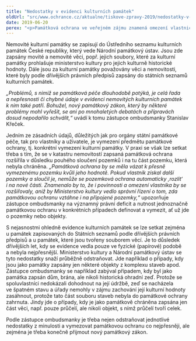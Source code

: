 ```yaml
---
title: "Nedostatky v evidenci kulturních památek"
oldUrl: "src/www.ochrance.cz/aktualne/tiskove-zpravy-2019/nedostatky-v-evidenci-kulturnich-pamatek"
date: 2019-06-20
perex: "<p>Památková ochrana ve veřejném zájmu znamená omezení vlastnického práva, takže její neurčité vymezení nebo jiné nedostatky v evidenci kulturních památek vedou k nejistotě vlastníka o jeho právech. Současně ale také znamenají riziko, že kulturní památky nebudou dostatečně chráněny. Přesto jsou nepřesnosti a chybné údaje v evidenci nemovitých kulturních památek jedním z problémů, s nimiž se zástupce ombudsmanky opakovaně setkává.</p>"
---
```


<!-- imported from the old website -->

<p>Nemovité kulturní památky se zapisují do Ústředního seznamu kulturních památek České republiky, který vede Národní památkový ústav. Jsou zde zapsány movité a nemovité věci, popř. jejich soubory, které za kulturní památky prohlašuje ministerstvo kultury pro jejich kulturně historické hodnoty. Dále jsou za kulturní památky považovány věci a nemovitosti, které byly podle dřívějších právních předpisů zapsány do státních seznamů kulturních památek. </p> <p><i>„Problémů, s nimiž se památková péče dlouhodobě potýká, je celá řada a nepřesnosti či chybné údaje v evidenci nemovitých kulturních památek k nim také patří. Bohužel, nový památkový zákon, který by některé problémy mohl vyřešit, se ani po mnohaletých debatách a přípravách dosud nepodařilo schválit,“</i> uvádí k tomu zástupce ombudsmanky Stanislav Křeček.</p> <p>Jedním ze zásadních údajů, důležitých jak pro orgány státní památkové péče, tak pro vlastníky a uživatele, je vymezení předmětu památkové ochrany, tj. konkrétní vymezení kulturní památky. V praxi se však lze setkat třeba s tím, že se v katastru nemovitostí zapsaná památková ochrana rozšířila v důsledku pouhého sloučení pozemků i na tu část pozemku, která nebyla chráněna.<i> „Památková ochrana by se měla vázat k přesně vymezenému pozemku kvůli jeho hodnotě. Pokud vlastník získal další pozemky a sloučil je, nemůže se pozemková ochrana automaticky ‚rozlít‘ i na nové části. Znamenalo by to, že i povinnosti a omezení vlastníka by se rozšiřovaly, aniž by Ministerstvo kultury vedlo správní řízení o tom, zda památkovou ochranu vztáhne i na připojené pozemky,“</i> upozorňuje zástupce ombudsmanky na významný právní deficit a nutnost jednoznačně památkovou ochranu v konkrétních případech definovat a vymezit, ať už jde o pozemky nebo objekty.</p> <p>S nejasnostmi ohledně evidence kulturních památek se lze setkat zejména u památek zapisovaných do Státních seznamů podle dřívějších právních předpisů a u památek, které jsou tvořeny souborem věcí. Je to důsledek dřívějších let, kdy se evidence vedla pouze ve fyzické (papírové) podobě a nebyla nejpřesnější. Ministerstvo kultury a Národní památkový ústav se tyto nedostatky snaží průběžně odstraňovat. Jde například o případy, kdy jsou jako památky zapsány jen některé objekty z komplexu staveb apod. Zástupce ombudsmanky se například zabýval případem, kdy byl jako památka zapsán dům, brána, ale nikoli historická ohradní zeď. Protože se spoluvlastníci nedokázali dohodnout na její údržbě, zeď se nacházela ve špatném stavu a úřady nemohly v zájmu zachování její kulturní hodnoty zasáhnout, protože tato část souboru staveb nebyla do památkové ochrany zahrnuta. Jindy jde o případy, kdy je jako památkově chráněna zapsána jen část věci, např. pouze průčelí, ale nikoli objekt, s nímž průčelí tvoří celek.</p> Podle zástupce ombudsmanky je třeba nejen odstraňovat jednotlivé nedostatky z minulosti a vymezovat památkovou ochranu co nejpřesněji, ale zejména je třeba konečně přijmout nový památkový zákon.
